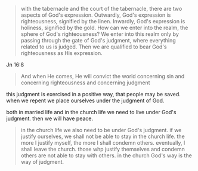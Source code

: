 > with the tabernacle and the court of the tabernacle, there are two aspects of God's expression. Outwardly, God's expression is righteousness, signified by the linen. Inwardly, God's expression is holiness, signified by the gold. How can we enter into the realm, the sphere of God's righteousness? We enter into this realm only by passing through the gate of God's judgment, where everything related to us is judged. Then we are qualified to bear God's righteousness as His expression.

Jn 16:8
> And when He comes, He will convict the world concerning sin and concerning righteousness and concerning judgment

this judgment is exercised in a positive way, that people may be saved. when we repent we place ourselves under the judgment of God.

both in married life and in the church life we need to live under God's judgment. then we will have peace.

> in the church life we also need to be under God's judgment. if we justify ourselves, we shall not be able to stay in the church life. the more I justify myself, the more I shall condemn others. eventually, I shall leave the church. those whp justify themselves and condemn others are not able to stay with others. in the church God's way is the way of judgment.

